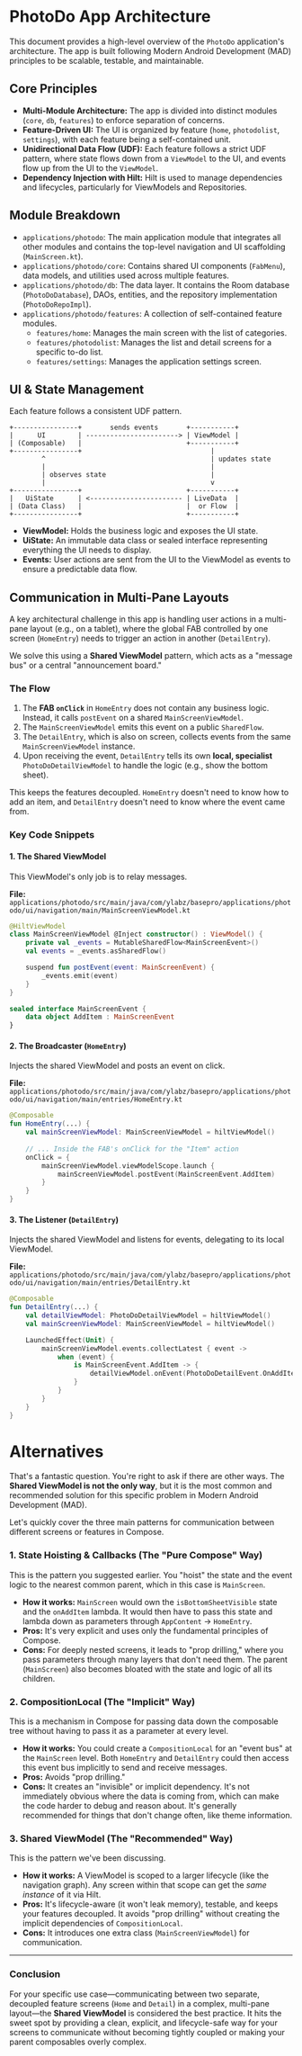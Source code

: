 # PhotoDo App Architecture

This document provides a high-level overview of the `PhotoDo` application's architecture. The app is built following Modern Android Development (MAD) principles to be scalable, testable, and maintainable.

## Core Principles

* **Multi-Module Architecture:** The app is divided into distinct modules (`core`, `db`, `features`) to enforce separation of concerns.
* **Feature-Driven UI:** The UI is organized by feature (`home`, `photodolist`, `settings`), with each feature being a self-contained unit.
* **Unidirectional Data Flow (UDF):** Each feature follows a strict UDF pattern, where state flows down from a `ViewModel` to the UI, and events flow up from the UI to the `ViewModel`.
* **Dependency Injection with Hilt:** Hilt is used to manage dependencies and lifecycles, particularly for ViewModels and Repositories.

## Module Breakdown

* `applications/photodo`: The main application module that integrates all other modules and contains the top-level navigation and UI scaffolding (`MainScreen.kt`).
* `applications/photodo/core`: Contains shared UI components (`FabMenu`), data models, and utilities used across multiple features.
* `applications/photodo/db`: The data layer. It contains the Room database (`PhotoDoDatabase`), DAOs, entities, and the repository implementation (`PhotoDoRepoImpl`).
* `applications/photodo/features`: A collection of self-contained feature modules.
    * `features/home`: Manages the main screen with the list of categories.
    * `features/photodolist`: Manages the list and detail screens for a specific to-do list.
    * `features/settings`: Manages the application settings screen.

## UI & State Management

Each feature follows a consistent UDF pattern.

```
+----------------+       sends events       +-----------+
|      UI        | -----------------------> | ViewModel |
| (Composable)   |                          +-----------+
+----------------+                                |
        ^                                         | updates state
        |                                         |
        | observes state                          |
        |                                         v
+----------------+                          +-----------+
|   UiState      | <----------------------- | LiveData  |
| (Data Class)   |                          |  or Flow  |
+----------------+                          +-----------+
```

* **ViewModel:** Holds the business logic and exposes the UI state.
* **UiState:** An immutable data class or sealed interface representing everything the UI needs to display.
* **Events:** User actions are sent from the UI to the ViewModel as events to ensure a predictable data flow.

## Communication in Multi-Pane Layouts

A key architectural challenge in this app is handling user actions in a multi-pane layout (e.g., on a tablet), where the global FAB controlled by one screen (`HomeEntry`) needs to trigger an action in another (`DetailEntry`).

We solve this using a **Shared ViewModel** pattern, which acts as a "message bus" or a central "announcement board."

### The Flow

1.  The **FAB `onClick`** in `HomeEntry` does not contain any business logic. Instead, it calls `postEvent` on a shared `MainScreenViewModel`.
2.  The `MainScreenViewModel` emits this event on a public `SharedFlow`.
3.  The `DetailEntry`, which is also on screen, collects events from the same `MainScreenViewModel` instance.
4.  Upon receiving the event, `DetailEntry` tells its own **local, specialist** `PhotoDoDetailViewModel` to handle the logic (e.g., show the bottom sheet).

This keeps the features decoupled. `HomeEntry` doesn't need to know how to add an item, and `DetailEntry` doesn't need to know where the event came from.

### Key Code Snippets

#### 1\. The Shared ViewModel

This ViewModel's only job is to relay messages.

**File:** `applications/photodo/src/main/java/com/ylabz/basepro/applications/photodo/ui/navigation/main/MainScreenViewModel.kt`

```kotlin
@HiltViewModel
class MainScreenViewModel @Inject constructor() : ViewModel() {
    private val _events = MutableSharedFlow<MainScreenEvent>()
    val events = _events.asSharedFlow()

    suspend fun postEvent(event: MainScreenEvent) {
        _events.emit(event)
    }
}

sealed interface MainScreenEvent {
    data object AddItem : MainScreenEvent
}
```

#### 2\. The Broadcaster (`HomeEntry`)

Injects the shared ViewModel and posts an event on click.

**File:** `applications/photodo/src/main/java/com/ylabz/basepro/applications/photodo/ui/navigation/main/entries/HomeEntry.kt`

```kotlin
@Composable
fun HomeEntry(...) {
    val mainScreenViewModel: MainScreenViewModel = hiltViewModel()
    
    // ... Inside the FAB's onClick for the "Item" action
    onClick = {
        mainScreenViewModel.viewModelScope.launch {
            mainScreenViewModel.postEvent(MainScreenEvent.AddItem)
        }
    }
}
```

#### 3\. The Listener (`DetailEntry`)

Injects the shared ViewModel and listens for events, delegating to its local ViewModel.

**File:** `applications/photodo/src/main/java/com/ylabz/basepro/applications/photodo/ui/navigation/main/entries/DetailEntry.kt`

```kotlin
@Composable
fun DetailEntry(...) {
    val detailViewModel: PhotoDoDetailViewModel = hiltViewModel()
    val mainScreenViewModel: MainScreenViewModel = hiltViewModel()

    LaunchedEffect(Unit) {
        mainScreenViewModel.events.collectLatest { event ->
            when (event) {
                is MainScreenEvent.AddItem -> {
                    detailViewModel.onEvent(PhotoDoDetailEvent.OnAddItemClicked)
                }
            }
        }
    }
}
```
# Alternatives
That's a fantastic question. You're right to ask if there are other ways. The **Shared ViewModel is not the only way**, but it is the most common and recommended solution for this specific problem in Modern Android Development (MAD).

Let's quickly cover the three main patterns for communication between different screens or features in Compose.

### 1. State Hoisting & Callbacks (The "Pure Compose" Way)

This is the pattern you suggested earlier. You "hoist" the state and the event logic to the nearest common parent, which in this case is `MainScreen`.

* **How it works:** `MainScreen` would own the `isBottomSheetVisible` state and the `onAddItem` lambda. It would then have to pass this state and lambda down as parameters through `AppContent` -> `HomeEntry`.
* **Pros:** It's very explicit and uses only the fundamental principles of Compose.
* **Cons:** For deeply nested screens, it leads to "prop drilling," where you pass parameters through many layers that don't need them. The parent (`MainScreen`) also becomes bloated with the state and logic of all its children.

### 2. CompositionLocal (The "Implicit" Way)

This is a mechanism in Compose for passing data down the composable tree without having to pass it as a parameter at every level.

* **How it works:** You could create a `CompositionLocal` for an "event bus" at the `MainScreen` level. Both `HomeEntry` and `DetailEntry` could then access this event bus implicitly to send and receive messages.
* **Pros:** Avoids "prop drilling."
* **Cons:** It creates an "invisible" or implicit dependency. It's not immediately obvious where the data is coming from, which can make the code harder to debug and reason about. It's generally recommended for things that don't change often, like theme information.

### 3. Shared ViewModel (The "Recommended" Way)

This is the pattern we've been discussing.

* **How it works:** A ViewModel is scoped to a larger lifecycle (like the navigation graph). Any screen within that scope can get the *same instance* of it via Hilt.
* **Pros:** It's lifecycle-aware (it won't leak memory), testable, and keeps your features decoupled. It avoids "prop drilling" without creating the implicit dependencies of `CompositionLocal`.
* **Cons:** It introduces one extra class (`MainScreenViewModel`) for communication.

---

### Conclusion

For your specific use case—communicating between two separate, decoupled feature screens (`Home` and `Detail`) in a complex, multi-pane layout—the **Shared ViewModel** is considered the best practice. It hits the sweet spot by providing a clean, explicit, and lifecycle-safe way for your screens to communicate without becoming tightly coupled or making your parent composables overly complex.